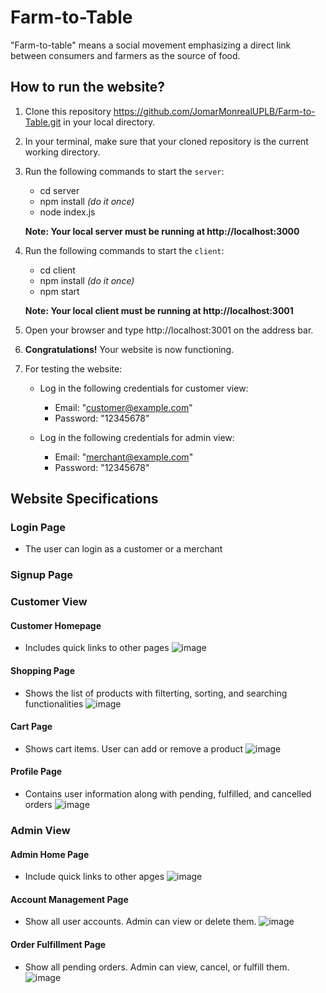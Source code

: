 # Farm-to-Table

"Farm-to-table" means a social movement emphasizing a direct link between consumers and farmers as the source of food.

## How to run the website?

1. Clone this repository https://github.com/JomarMonrealUPLB/Farm-to-Table.git in your local directory.

2. In your terminal, make sure that your cloned repository is the current working directory.

3. Run the following commands to start the `server`:

   - cd server
   - npm install _(do it once)_
   - node index.js

   **Note: Your local server must be running at http://localhost:3000**

4. Run the following commands to start the `client`:

   - cd client
   - npm install _(do it once)_
   - npm start

   **Note: Your local client must be running at http://localhost:3001**

5. Open your browser and type http://localhost:3001 on the address bar.

6. **Congratulations!** Your website is now functioning.

7. For testing the website:

   - Log in the following credentials for customer view:

     - Email: "customer@example.com"
     - Password: "12345678"

   - Log in the following credentials for admin view:

     - Email: "merchant@example.com"
     - Password: "12345678"

## Website Specifications

### Login Page

- The user can login as a customer or a merchant

### Signup Page

### Customer View

#### Customer Homepage

- Includes quick links to other pages
  ![image](https://github.com/JomarMonrealUPLB/Farm-to-Table/assets/112914563/80166544-131f-4823-86f6-0efd101a2f88)

#### Shopping Page

- Shows the list of products with filterting, sorting, and searching functionalities
  ![image](https://github.com/JomarMonrealUPLB/Farm-to-Table/assets/112914563/1748a041-3be1-45b3-8948-8403a4b1e9a6)

#### Cart Page

- Shows cart items. User can add or remove a product
  ![image](https://github.com/JomarMonrealUPLB/Farm-to-Table/assets/112914563/8563c430-2bfa-4f8b-ba79-ddae1bea0106)

#### Profile Page

- Contains user information along with pending, fulfilled, and cancelled orders
  ![image](https://github.com/JomarMonrealUPLB/Farm-to-Table/assets/112914563/95374c20-82ea-4f83-8a48-679eaf98135f)

### Admin View

#### Admin Home Page

- Include quick links to other apges
  ![image](https://github.com/JomarMonrealUPLB/Farm-to-Table/assets/159239289/e8aeef82-666f-4dd0-8885-1f573fe6e15c)

#### Account Management Page

- Show all user accounts. Admin can view or delete them.
  ![image](https://github.com/JomarMonrealUPLB/Farm-to-Table/assets/159239289/1f5b82e7-a4cd-442c-abfa-2eaf4e759c07)

#### Order Fulfillment Page

- Show all pending orders. Admin can view, cancel, or fulfill them.
  ![image](https://github.com/JomarMonrealUPLB/Farm-to-Table/assets/159239289/343d10fa-e787-4eaf-a1ed-dc5eacc55306)


